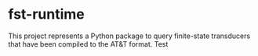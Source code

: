 # fst-runtime

This project represents a Python package to query finite-state transducers that have been compiled to the AT&T format.
Test
